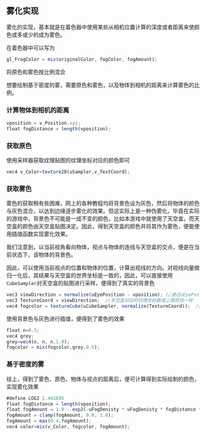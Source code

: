 ## 雾化实现

雾化的实现，基本就是在着色器中使用某些从相机位置计算的深度或者距离来使颜色或多或少的成为雾色。

在着色器中可以写为

```js
gl_FragColor = mix(originalColor, fogColor, fogAmount);
```

将原色和雾色按比例混合

想要绘制基于密度的雾，需要原色和雾色，以及物体到相机的距离来计算雾色的比例。

### 计算物体到相机的距离

```js
vposition = v_Position.xyz;
float fogDistance = length(vposition);
```

### 获取原色

使用采样器获取纹理贴图的纹理坐标对应的颜色即可

```js
vec4 v_Color=texture2D(uSampler,v_TextCoord);
```

### 获取雾色

雾色的获取稍有些困难，网上的各种教程均将背景色设为灰色，然后将物体的颜色与灰色混合，以达到边缘逐步雾化的效果。但这实际上是一种伪雾化，毕竟在实际的游戏中，背景色不可能是一成不变的颜色，比如本游戏中就使用了天空盒，而天空盒的颜色由天空盒贴图决定。因此，得到天空盒的颜色并将其作为雾色，便能使用插值函数实现雾化效果。

我们注意到，以当前视角看向物体，视点与物体的连线与天空盒的交点，便是在当前状态下，该物体的背景色。

因此，可以使用当前视点的位置和物体的位置，计算出视线的方向。对视线向量做归一化后，其结果与天空盒的世界坐标是一致的，因此，可以直接使用`CubeSampler`对天空盒的贴图进行采样，便得到了真实的背景色

```js
vec3 viewDirection = normalize(uEyePosition - vposition); //通过uEyePosition和vpositon算出视线
vec3 TextureCoord = viewDirection;  //天空盒对应的纹理坐标数值上跟视线一样
vec4 fogcolor = textureCube(uCubeSampler, normalize(TextureCoord));  // 背景色
```

使用背景色与灰色进行插值，便得到了雾色的效果

```js
float n=0.3;
vec4 grey;
grey=vec4(n, n, n,1.0);
fogcolor = mix(fogcolor,grey,0.5);
```

### 基于密度的雾

综上，得到了雾色、原色、物体与视点的距离后，便可计算得到实际绘制的颜色，实现雾化效果

```js
#define LOG2 1.442695
float fogDistance = length(vposition);
float fogAmount = 1.0 - exp2(-uFogDenisty * uFogDenisty * fogDistance * fogDistance * LOG2);
fogAmount = clamp(fogAmount, 0.0, 1.0);
fogAmount = max(0.4,fogAmount);
vec4 color=mix(v_Color, fogcolor, fogAmount); 
```

